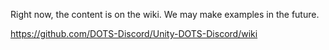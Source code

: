 Right now, the content is on the wiki. We may make examples in the future.

https://github.com/DOTS-Discord/Unity-DOTS-Discord/wiki
